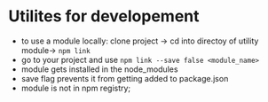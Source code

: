 # Utilites for developement

-   to use a module locally: clone project -> cd into directoy of utility module-> `npm link`
-   go to your project and use `npm link --save false <module_name>`
-   module gets installed in the node_modules
-   save flag prevents it from getting added to package.json
-   module is not in npm registry;
